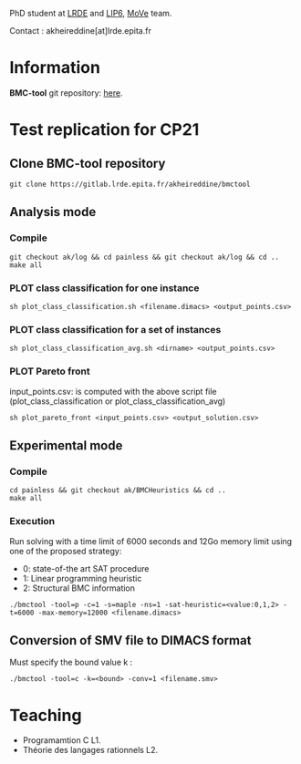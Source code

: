 
PhD student at [LRDE](https://www.lrde.epita.fr/wiki/Home) and [LIP6](https://www.lip6.fr), [MoVe](https://www.lip6.fr/MoVe) team.

Contact : akheireddine[at]lrde.epita.fr

# Information
**BMC-tool** git repository: [here](https://gitlab.lrde.epita.fr/akheireddine/bmctool).

# Test replication for CP21

## Clone BMC-tool repository 
>
```
git clone https://gitlab.lrde.epita.fr/akheireddine/bmctool
```

## Analysis mode 
### Compile
>
```
git checkout ak/log && cd painless && git checkout ak/log && cd ..
make all
```

### PLOT class classification for one instance
>
```
sh plot_class_classification.sh <filename.dimacs> <output_points.csv>
```

### PLOT class classification for a set of instances
>
```
sh plot_class_classification_avg.sh <dirname> <output_points.csv>
```

### PLOT Pareto front 
input_points.csv: is computed with the above script file (plot_class_classification or plot_class_classification_avg)
>
```
sh plot_pareto_front <input_points.csv> <output_solution.csv>
```

## Experimental mode
### Compile
>
```
cd painless && git checkout ak/BMCHeuristics && cd .. 
make all
```

### Execution
Run solving with a time limit of 6000 seconds and 12Go memory limit using one of the proposed strategy: 
  * 0: state-of-the art SAT procedure
  * 1: Linear programming heuristic
  * 2: Structural BMC information

>
```
./bmctool -tool=p -c=1 -s=maple -ns=1 -sat-heuristic=<value:0,1,2> -t=6000 -max-memory=12000 <filename.dimacs>
```


## Conversion of SMV file to DIMACS format
Must specify the bound value k :
>
```
./bmctool -tool=c -k=<bound> -conv=1 <filename.smv>
```



# Teaching

 * Programamtion C L1.
 * Théorie des langages rationnels L2.

